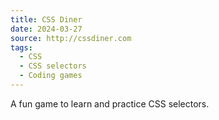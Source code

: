 ```yaml
---
title: CSS Diner
date: 2024-03-27
source: http://cssdiner.com
tags:
  - CSS
  - CSS selectors
  - Coding games
---
```


A fun game to learn and practice CSS selectors.
